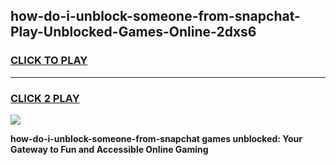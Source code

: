 
## how-do-i-unblock-someone-from-snapchat-Play-Unblocked-Games-Online-2dxs6
<h3>
<a href="https://premium76.site?title=how-do-i-unblock-someone-from-snapchat&ref=25A">CLICK TO PLAY</a></h3>
<hr>

<h3>
<a href="https://premium76.site?title=how-do-i-unblock-someone-from-snapchat&ref=25A">CLICK 2 PLAY</a>
  
</h3>

<a href="https://premium76.site?title=how-do-i-unblock-someone-from-snapchat&ref=25A"><img src="https://clearcache.store/games.png"></a>


**how-do-i-unblock-someone-from-snapchat games unblocked: Your Gateway to Fun and Accessible Online Gaming**
